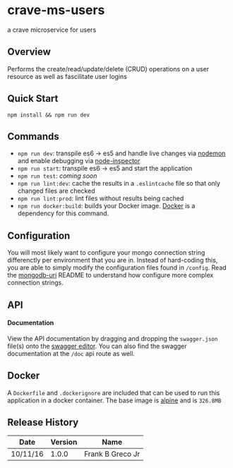 # crave-ms-users
a crave microservice for users

## Overview
Performs the create/read/update/delete (CRUD) operations on a user resource as well as fascilitate user logins

## Quick Start
`npm install && npm run dev`

## Commands
* `npm run dev`: transpile es6 -> es5 and handle live changes via [nodemon](http://nodemon.io/) and enable debugging via [node-inspector](http://127.0.0.1:8080/?port=5858) 
* `npm run start`: transpile es6 -> es5 and start the application 
* `npm run test`: *coming soon*
* `npm run lint:dev`: cache the results in a `.eslintcache` file so that only changed files are checked  
* `npm run lint:prod`: lint files without results being cached 
* `npm run docker:build`: builds your Docker image. [Docker](https://www.docker.com/) is a dependency for this command.

## Configuration
You will most likely want to configure your mongo connection string differenctly per environment that you are in. Instead of hard-coding this, you are able to simply modify the configuration files found in `/config`. Read the [mongodb-uri](https://www.npmjs.com/package/mongodb-uri) README to understand how configure more complex connection strings.

## API
#### Documentation
View the API documentation by dragging and dropping the `swagger.json` file(s) onto the [swagger editor](http://editor.swagger.io/#/). You can also find the swagger documentation at the `/doc` api route as well.

## Docker
A `Dockerfile` and `.dockerignore` are included that can be used to run this application in a docker container. The base image is [alpine](https://alpinelinux.org/) and is `326.8MB`

## Release History

Date      |Version   |Name
----------|----------|-----------------
10/11/16  | 1.0.0    | Frank B Greco Jr